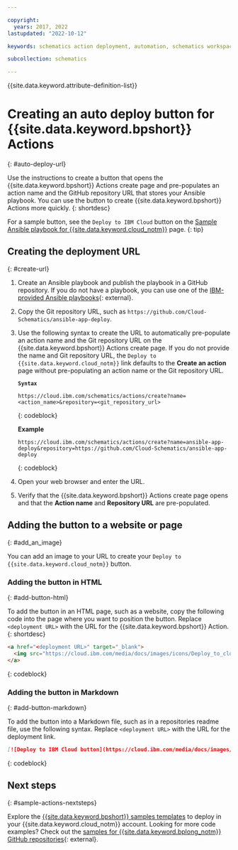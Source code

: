```yaml
---

copyright:
  years: 2017, 2022
lastupdated: "2022-10-12"

keywords: schematics action deployment, automation, schematics workspace,  schematics workspace creation, auto deploy

subcollection: schematics

---
```


{{site.data.keyword.attribute-definition-list}}


# Creating an auto deploy button for {{site.data.keyword.bpshort}} Actions
{: #auto-deploy-url}

Use the instructions to create a button that opens the {{site.data.keyword.bpshort}} Actions create page and pre-populates an action name and the GitHub repository URL that stores your Ansible playbook. You can use the button to create {{site.data.keyword.bpshort}} Actions more quickly.
{: shortdesc}

For a sample button, see the `Deploy to IBM Cloud` button on the [Sample Ansible playbook for {{site.data.keyword.cloud_notm}}](/docs/schematics?topic=schematics-sample_actiontemplates) page.
{: tip}

## Creating the deployment URL
{: #create-url}

1. Create an Ansible playbook and publish the playbook in a GitHub repository. If you do not have a playbook, you can use one of the [IBM-provided Ansible playbooks](https://github.com/Cloud-Schematics/?q=Ansible&type=&language=&sort=){: external}.
2. Copy the Git repository URL, such as `https://github.com/Cloud-Schematics/ansible-app-deploy`.
3. Use the following syntax to create the URL to automatically pre-populate an action name and the Git repository URL on the {{site.data.keyword.bpshort}} Actions create page. If you do not provide the name and Git repository URL, the `Deploy to {{site.data.keyword.cloud_notm}}` link defaults to the **Create an action** page without pre-populating an action name or the Git repository URL.

    **`Syntax`**
    ```text
    https://cloud.ibm.com/schematics/actions/create?name=<action_name>&repository=<git_repository_url>
    ```
    {: codeblock}

    **Example**
    ```text
    https://cloud.ibm.com/schematics/actions/create?name=ansible-app-deploy&repository=https://github.com/Cloud-Schematics/ansible-app-deploy
    ```
    {: codeblock}

4. Open your web browser and enter the URL.
5. Verify that the {{site.data.keyword.bpshort}} Actions create page opens and that the **Action name** and **Repository URL** are pre-populated.

## Adding the button to a website or page
{: #add_an_image}

You can add an image to your URL to create your `Deploy to {{site.data.keyword.cloud_notm}}` button.

### Adding the button in HTML
{: #add-button-html}

To add the button in an HTML page, such as a website, copy the following code into the page where you want to position the button. Replace `<deployment URL>` with the URL for the {{site.data.keyword.bpshort}} Action.
{: shortdesc}

```html
<a href="<deployment URL>" target="_blank">
  <img src="https://cloud.ibm.com/media/docs/images/icons/Deploy_to_cloud.svg" alt="Deploy to IBM Cloud button">
</a>
```
{: codeblock}

### Adding the button in Markdown
{: #add-button-markdown}

To add the button into a Markdown file, such as in a repositories readme file, use the following syntax. Replace `<deployment URL>` with the URL for the deployment link.

```markdown
[![Deploy to IBM Cloud button](https://cloud.ibm.com/media/docs/images/icons/Deploy_to_cloud.svg)](<deployment URL>)
```
{: codeblock}

## Next steps
{: #sample-actions-nextsteps}

Explore the [{{site.data.keyword.bpshort}} samples templates](/docs/schematics?topic=schematics-sample_actiontemplates) to deploy in your {{site.data.keyword.cloud_notm}} account.
Looking for more code examples? Check out the [samples for {{site.data.keyword.bplong_notm}} GitHub repositories](https://github.com/Cloud-Schematics?q=Ansible&type=all&language=&sort=){: external}.

